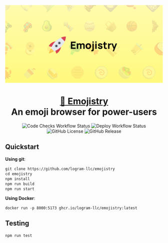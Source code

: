 <div align="center">
    <img src="/docs/images/header-title.svg" />
</div>

<h1 align="center" style="border-bottom: none">
    <b>
        <a href="https://emojistry.com">🚀 Emojistry</a><br>
    </b>
    An emoji browser for power-users
    <br>
</h1>

<div align="center">

![Code Checks Workflow Status](https://github.com/logram-llc/emojistry/actions/workflows/code-checks.yml/badge.svg?branch=main)
![Deploy Workflow Status](https://github.com/logram-llc/emojistry/actions/workflows/deploy.yml/badge.svg)
![GitHub License](https://img.shields.io/github/license/logram-llc/emojistry)
![GitHub Release](https://img.shields.io/github/v/release/logram-llc/emojistry?sort=date)

</div>

## Quickstart

**Using git**:

```
git clone https://github.com/logram-llc/emojistry
cd emojistry
npm install
npm run build
npm run start
```

**Using Docker**:

```
docker run -p 8000:5173 ghcr.io/logram-llc/emojistry:latest
```

## Testing

```
npm run test
```
